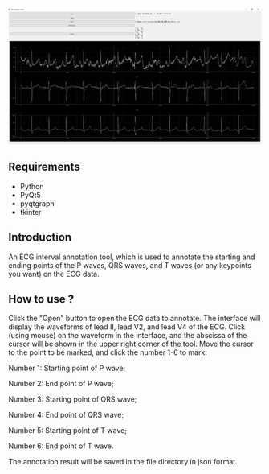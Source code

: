 ![The interface of the ECG annotation tool](./ui_main_window.png)

## Requirements

- Python
- PyQt5
- pyqtgraph
- tkinter

## Introduction

An ECG interval annotation tool, which is used to annotate the starting and ending points of the P waves, QRS waves, and T waves (or any keypoints you want) on the ECG data.

## How to use ?

Click the "Open" button to open the ECG data to annotate. The interface will display the waveforms of lead II, lead V2, and lead V4 of the ECG. Click (using mouse) on the waveform in the interface, and the abscissa of the cursor will be shown in the upper right corner of the tool. Move the cursor to the point to be marked, and click the number 1-6 to mark:

Number 1: Starting point of P wave; 

Number 2: End point of P wave; 

Number 3: Starting point of QRS wave; 

Number 4: End point of QRS wave; 

Number 5: Starting point of T wave; 

Number 6: End point of T wave.

The annotation result will be saved in the file directory in json format. 
